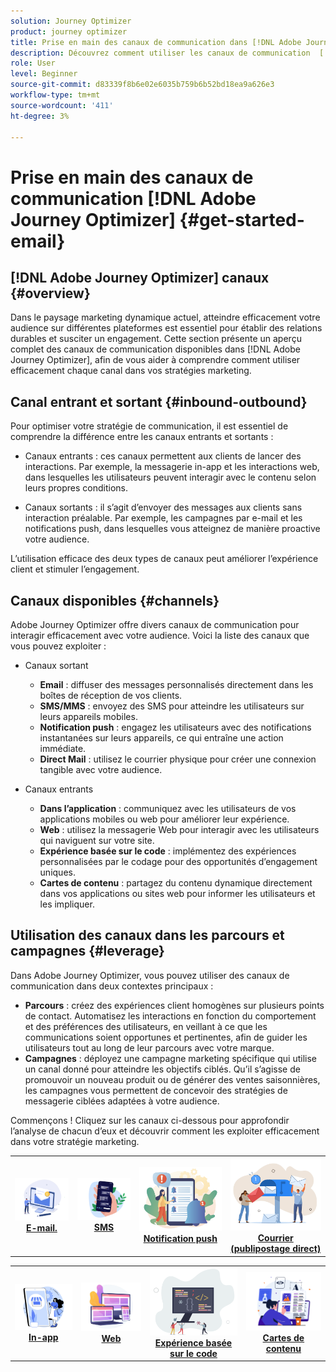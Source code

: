 ```yaml
---
solution: Journey Optimizer
product: journey optimizer
title: Prise en main des canaux de communication dans [!DNL Adobe Journey Optimizer]
description: Découvrez comment utiliser les canaux de communication  [!DNL Adobe Journey Optimizer] .
role: User
level: Beginner
source-git-commit: d83339f8b6e02e6035b759b6b52bd18ea9a626e3
workflow-type: tm+mt
source-wordcount: '411'
ht-degree: 3%

---
```



# Prise en main des canaux de communication [!DNL Adobe Journey Optimizer] {#get-started-email}

## [!DNL Adobe Journey Optimizer] canaux {#overview}

Dans le paysage marketing dynamique actuel, atteindre efficacement votre audience sur différentes plateformes est essentiel pour établir des relations durables et susciter un engagement. Cette section présente un aperçu complet des canaux de communication disponibles dans [!DNL Adobe Journey Optimizer], afin de vous aider à comprendre comment utiliser efficacement chaque canal dans vos stratégies marketing.

## Canal entrant et sortant {#inbound-outbound}

Pour optimiser votre stratégie de communication, il est essentiel de comprendre la différence entre les canaux entrants et sortants :

* Canaux entrants : ces canaux permettent aux clients de lancer des interactions. Par exemple, la messagerie in-app et les interactions web, dans lesquelles les utilisateurs peuvent interagir avec le contenu selon leurs propres conditions.

* Canaux sortants : il s’agit d’envoyer des messages aux clients sans interaction préalable. Par exemple, les campagnes par e-mail et les notifications push, dans lesquelles vous atteignez de manière proactive votre audience.

L’utilisation efficace des deux types de canaux peut améliorer l’expérience client et stimuler l’engagement.

## Canaux disponibles {#channels}

Adobe Journey Optimizer offre divers canaux de communication pour interagir efficacement avec votre audience. Voici la liste des canaux que vous pouvez exploiter :

* Canaux sortant

   * **Email** : diffuser des messages personnalisés directement dans les boîtes de réception de vos clients.
   * **SMS/MMS** : envoyez des SMS pour atteindre les utilisateurs sur leurs appareils mobiles.
   * **Notification push** : engagez les utilisateurs avec des notifications instantanées sur leurs appareils, ce qui entraîne une action immédiate.
   * **Direct Mail** : utilisez le courrier physique pour créer une connexion tangible avec votre audience.

* Canaux entrants

   * **Dans l’application** : communiquez avec les utilisateurs de vos applications mobiles ou web pour améliorer leur expérience.
   * **Web** : utilisez la messagerie Web pour interagir avec les utilisateurs qui naviguent sur votre site.
   * **Expérience basée sur le code** : implémentez des expériences personnalisées par le codage pour des opportunités d’engagement uniques.
   * **Cartes de contenu** : partagez du contenu dynamique directement dans vos applications ou sites web pour informer les utilisateurs et les impliquer.

## Utilisation des canaux dans les parcours et campagnes {#leverage}

Dans Adobe Journey Optimizer, vous pouvez utiliser des canaux de communication dans deux contextes principaux :

* **Parcours** : créez des expériences client homogènes sur plusieurs points de contact. Automatisez les interactions en fonction du comportement et des préférences des utilisateurs, en veillant à ce que les communications soient opportunes et pertinentes, afin de guider les utilisateurs tout au long de leur parcours avec votre marque.
* **Campagnes** : déployez une campagne marketing spécifique qui utilise un canal donné pour atteindre les objectifs ciblés. Qu’il s’agisse de promouvoir un nouveau produit ou de générer des ventes saisonnières, les campagnes vous permettent de concevoir des stratégies de messagerie ciblées adaptées à votre audience.

Commençons ! Cliquez sur les canaux ci-dessous pour approfondir l’analyse de chacun d’eux et découvrir comment les exploiter efficacement dans votre stratégie marketing.

<table style="table-layout:fixed"><tr style="border: 0;">
<td><a href="../email/get-started-email.md"><img alt="adresse e-mail" src="assets/do-not-localize/email.png"></a>
<div align="center"><a href="../email/get-started-email.md"><strong>E-mail.</strong></a></div></td>
<td><a href="../sms/get-started-sms.md"><img alt="sms" src="assets/do-not-localize/sms.png"></a>
<div align="center"><a href="../sms/get-started-sms.md"><strong>SMS</strong></a></div></td>
<td><a href="../push/get-started-push.md"><img alt="push" src="assets/do-not-localize/push.png"></a>
<div align="center"><a href="../push/get-started-push.md"><strong>Notification push</strong></a></div></td>
<td><a href="../direct-mail/get-started-direct-mail.md"><img alt="courrier" src="assets/do-not-localize/direct-mail.jpg"></a>
<div align="center"><a href="../direct-mail/get-started-direct-mail.md"><strong>Courrier (publipostage direct)</strong></a></div></td>
</tr></table>

<table style="table-layout:fixed"><tr style="border: 0;">
<td><a href="../in-app/get-started-in-app.md"><img alt="in-app" src="assets/do-not-localize/inapp.jpg"></a>
<div align="center"><a href="../in-app/get-started-in-app.md"><strong>In-app</strong></a></div></td>
<td><a href="../web/get-started-web.md"><img alt="web" src="assets/do-not-localize/web.jpg"></a>
<div align="center"><a href="../web/get-started-web.md"><strong>Web</strong></a></div></td>
<td><a href="../code-based/get-started-code-based.md"><img alt="expérience basée sur le code" src="assets/do-not-localize/code.png"></a>
<div align="center"><a href="../code-based/get-started-code-based.md"><strong>Expérience basée sur le code</strong></a></div></td>
<td><a href="../content-card/get-started-content-card.md"><img alt="cartes de contenu" src="assets/do-not-localize/cards.png"></a>
<div align="center"><a href="../content-card/get-started-content-card.md"><strong>Cartes de contenu</strong></a></div></td>
</tr></table>
